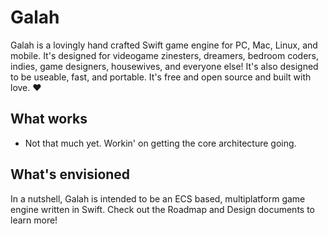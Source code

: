 # Galah
  
Galah is a lovingly hand crafted Swift game engine for PC, Mac, Linux, and mobile. It's designed for videogame zinesters, dreamers, bedroom coders, indies, game designers, housewives, and everyone else! It's also designed to be useable, fast, and portable. It's free and open source and built with love. ❤︎

## What works
  
- Not that much yet. Workin' on getting the core architecture going. 
  
## What's envisioned

In a nutshell, Galah is intended to be an ECS based, multiplatform game engine written in Swift. Check out the Roadmap and Design documents to learn more!
